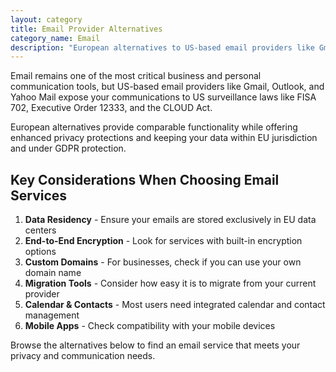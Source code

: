 ```yaml
---
layout: category
title: Email Provider Alternatives
category_name: Email
description: "European alternatives to US-based email providers like Gmail, Outlook, and Yahoo Mail. These services offer secure and private email communication while keeping your data in the EU."
---
```


Email remains one of the most critical business and personal communication tools, but US-based email providers like Gmail, Outlook, and Yahoo Mail expose your communications to US surveillance laws like FISA 702, Executive Order 12333, and the CLOUD Act.

European alternatives provide comparable functionality while offering enhanced privacy protections and keeping your data within EU jurisdiction and under GDPR protection.

## Key Considerations When Choosing Email Services

1. **Data Residency** - Ensure your emails are stored exclusively in EU data centers
2. **End-to-End Encryption** - Look for services with built-in encryption options
3. **Custom Domains** - For businesses, check if you can use your own domain name
4. **Migration Tools** - Consider how easy it is to migrate from your current provider
5. **Calendar & Contacts** - Most users need integrated calendar and contact management
6. **Mobile Apps** - Check compatibility with your mobile devices

Browse the alternatives below to find an email service that meets your privacy and communication needs.